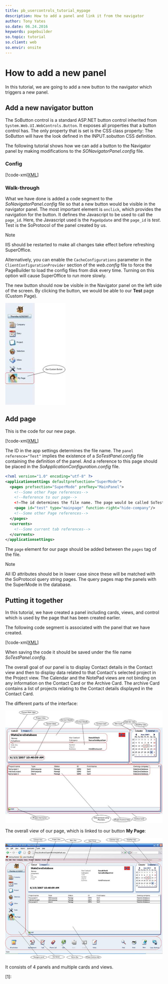 ```yaml
---
title: pb_usercontrols_tutorial_mypage
description: How to add a panel and link it from the navigator
author: Tony Yates
so.date: 06.24.2016
keywords: pagebuilder
so.topic: tutorial
so.client: web
so.envir: onsite
---
```


# How to add a new panel

In this tutorial, we are going to add a new button to the navigator which triggers a new panel.

## Add a new navigator button

The SoButton control is a standard ASP.NET button control inherited from `System.Web.UI.WebControls.Button`. It exposes all properties that a button control has. The only property that is set is the CSS class property: The SoButton will have the look defined in the INPUT.sobutton CSS definition.

The following tutorial shows how we can add a button to the Navigator panel by making modifications to the *SONavigatorPanel.config* file.

### Config

[!code-xml[XML](includes/navigator-panel.xml)]

### Walk-through

What we have done is added a code segment to the *SoNavigatorPanel.config* file so that a new button would be visible in the navigator panel. The most important element is `onclick`, which provides the navigation for the button. It defines the Javascript to be used to call the `page_id`. Here, the Javascript used is the `PageUpdate` and the `page_id` is *test*. Test is the SoProtocol of the panel created by us.

> [!NOTE]
> IIS should be restarted to make all changes take effect before refreshing SuperOffice.

Alternatively, you can enable the `CacheConfigurations` parameter in the `ClientConfigurationProvider` section of the *web.config* file to force the PageBuilder to load the config files from disk every time. Turning on this option will cause SuperOffice to run more slowly.

The new button should now be visible in the Navigator panel on the left side of the screen. By clicking the button, we would be able to our **Test** page (Custom Page).

![04][img1]

## Add page

This is the code for our new page.

[!code-xml[XML](includes/test-page.xml)]

The ID in the app settings determines the file name. The `panel reference="Test"` implies the existence of a *SoTestPanel.config* file containing the definition of the panel. And a reference to this page should be placed in the *SoApplicationConfiguration.config* file.

```XML
<?xml version="1.0" encoding="utf-8" ?>
<applicationsettings defaultprefsection="SuperMode">
  <pages prefsection="SuperMode" prefkey="MainPanel">
    <!--Some other Page references-->
    <!--Reference to our page-->
    <!—The id determines the file name. The page would be called SoTestPage.config-->
    <page id="test" type="mainpage" function-right="hide-company"/>
    <!--Some other Page references-->
  </pages>
  <currents>
    <!--Some current tab references-->
  </currents>
</applicationsettings>
```

The `page` element for our page should be added between the `pages` tag of the file.

> [!NOTE]
> All ID attributes should be in lower case since these will be matched with the SoProtocol query string pages. The query pages map the panels with the SuperMode in the database.

## Putting it together

In this tutorial, we have created a panel including cards, views, and control which is used by the page that has been created earlier.

The following code segment is associated with the panel that we have created.

[!code-xml[XML](includes/test-panel.xml)]

When saving the code it should be saved under the file name *SoTestPanel.config*.

The overall goal of our panel is to display Contact details in the Contact view and then to display data related to that Contact's selected project in the Project view. The Calendar and the NotePad views are not binding on any information on the Contact Card or the Archive Card. The archive Card contains a list of projects relating to the Contact details displayed in the Contact Card.

The different parts of the interface:

![05][img2]

The overall view of our page, which is linked to our button **My Page**:

![06][img3]

It consists of 4 panels and multiple cards and views.

<!-- **See Also:** System.Web.UI.WebControls.Button -->

<!-- Referenced links -->
[1]:

<!-- Referenced images -->
[img1]: media/image004.jpg
[img2]: media/image005.jpg
[img3]: media/image006.jpg
